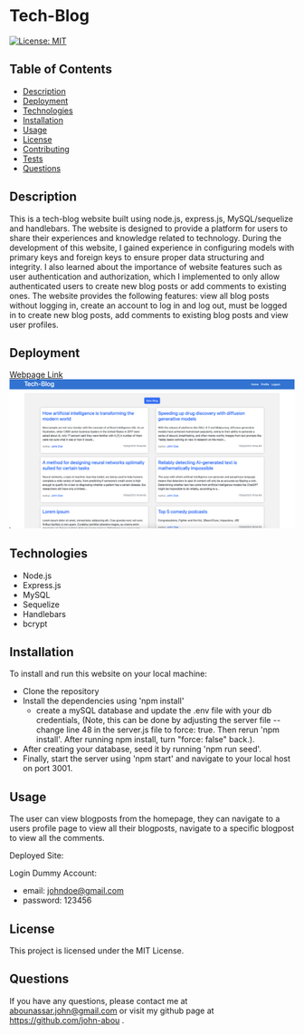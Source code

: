 # Tech-Blog

[![License: MIT](https://img.shields.io/badge/License-MIT-yellow.svg)](https://opensource.org/licenses/MIT)

## Table of Contents
- [Description](#description)
- [Deployment](#deployment)
- [Technologies](#technologies)
- [Installation](#installation)
- [Usage](#usage)
- [License](#license)
- [Contributing](#contributing)
- [Tests](#tests)
- [Questions](#questions)

## Description
This is a tech-blog website built using node.js, express.js, MySQL/sequelize and handlebars. The website is designed to provide a platform for users to share their experiences and knowledge related to technology. During the development of this website, I gained experience in configuring models with primary keys and foreign keys to ensure proper data structuring and integrity. I also learned about the importance of website features such as user authentication and authorization, which I implemented to only allow authenticated users to create new blog posts or add comments to existing ones. The website provides the following features: view all blog posts without logging in, create an account to log in and log out, must be logged in to create new blog posts, add comments to existing blog posts and view user profiles.

## Deployment
<a href="https://johns-blogsite.herokuapp.com/">Webpage Link</a>
<img src='client/public/images/tech-blog.png'>

## Technologies
* Node.js
* Express.js
* MySQL
* Sequelize
* Handlebars
* bcrypt

## Installation
To install and run this website on your local machine: 
* Clone the repository 
* Install the dependencies using 'npm install'
  * create a mySQL database and update the .env file with your db credentials, (Note, this can be done by adjusting the server file -- change line 48 in the server.js file to force: true. Then rerun 'npm install'. After running npm install, turn "force: false" back.). 
* After creating your database, seed it by running 'npm run seed'. 
* Finally, start the server using 'npm start' and navigate to your local host on port 3001.

## Usage
The user can view blogposts from the homepage, they can navigate to a users profile page to view all their blogposts, navigate to a specific blogpost to view all the comments. 

Deployed Site: 

Login Dummy Account:
* email: johndoe@gmail.com
* password: 123456

## License
This project is licensed under the MIT License.

## Questions
If you have any questions, please contact me at abounassar.john@gmail.com or visit my github page at https://github.com/john-abou .

